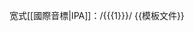 宽式[[國際音標|IPA]]：<templatestyles src="Template:IPA/styles.css" /><span title="國際音標發音" class="IPA">/{{{1}}}/</span><noinclude>
{{模板文件}}
<!-- 請將模板的分類與跨語言連結增加在 /doc 子頁面 -->
</noinclude>